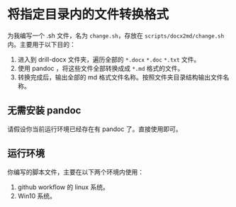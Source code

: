 # 将指定目录内的文件转换格式

为我编写一个 .sh 文件，名为 `change.sh`，存放在 `scripts/docx2md/change.sh` 内。主要用于以下目的：

1. 进入到 drill-docx 文件夹，遍历全部的 `*.docx` `*.doc` `*.txt` 文件。
2. 使用 pandoc ，将这些文件全部转换成成 `*.md` 格式的文件。
3. 转换完成后，输出全部的 md 格式文件名称。按照文件夹目录结构输出文件名称。

## 无需安装 pandoc

请假设你当前运行环境已经存在有 pandoc 了。直接使用即可。

## 运行环境

你编写的脚本文件，主要在以下两个环境内使用：

1. github workflow 的 linux 系统。
2. Win10 系统。
